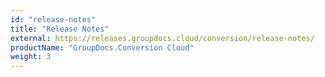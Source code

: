 ```yaml
---
id: "release-notes"
title: "Release Notes"
external: https://releases.groupdocs.cloud/conversion/release-notes/
productName: "GroupDocs.Conversion Cloud"
weight: 3
---
```

